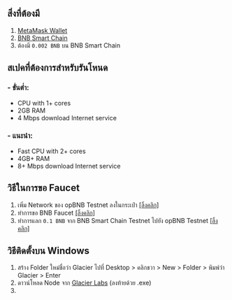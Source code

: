 ## สิ่งที่ต้องมี
1. [MetaMask Wallet](https://chromewebstore.google.com/detail/metamask/nkbihfbeogaeaoehlefnkodbefgpgknn)
2. [BNB Smart Chain](https://chainlist.org/chain/56)
3. ต้องมี `0.002 BNB` บน BNB Smart Chain

## สเปคที่ต้องการสำหรับรันโหนด

### - ขั่นต่ำ:
  - CPU with 1+ cores
  - 2GB RAM
  - 4 Mbps download Internet service
### - แนะนำ:
  - Fast CPU with 2+ cores
  - 4GB+ RAM
  - 8+ Mbps download Internet service

## วิธีในการขอ Faucet
1. เพิ่ม Network ของ opBNB Testnet ลงในกระเป๋า [[ลิ้งคลิก]](https://chainlist.org/chain/5611)
2. ทำการขอ BNB Faucet [[ลิ้งคลิก]](https://www.bnbchain.org/en/testnet-faucet)
3. ทำการแลก `0.1 BNB` จาก BNB Smart Chain Testnet ไปยัง opBNB Testnet [[ลิ้งคลิก]](https://opbnb-testnet-bridge.bnbchain.org/deposit)

## วิธีติดตั้งบน Windows
1. สร้าง Folder ใหม่ชื่อว่า Glacier 
ไปที่ Desktop > คลิกขวา > New > Folder > พิมพ์ว่า Glacier > Enter
2. ดาวน์โหลด Node จาก [Glacier Labs](https://github.com/Glacier-Labs/node-bootstrap/releases) (ลงท้ายด้วย .exe)
3.

